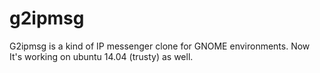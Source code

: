 # g2ipmsg
G2ipmsg is a kind of IP messenger clone for GNOME environments. Now It's working on ubuntu 14.04 (trusty) as well.
